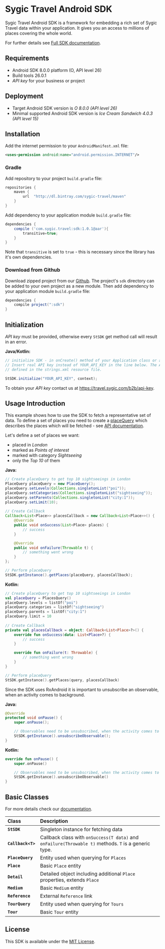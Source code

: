 # Sygic Travel Android SDK


Sygic Travel Android SDK is a framework for embedding a rich set of Sygic Travel data within your
application. It gives you an access to millions of places covering the whole world.

For further details see [Full SDK documentation](http://docs.sygictravelapi.com/android-sdk/1.0.1).

## Requirements

- Android SDK 8.0.0 platform (O, API level 26)
- Build tools 26.0.1
- _API key_ for your business or project

## Deployment

- Target Android SDK version is *O 8.0.0 (API level 26)*
- Minimal supported Android SDK version is *Ice Cream Sandwich 4.0.3 (API level 15)*

## Installation
Add the internet permission to your `AndroidManifest.xml` file:
```xml
<uses-permission android:name="android.permission.INTERNET"/>
```

### Gradle
Add repository to your project `build.gradle` file:
```gradle
repositories {
	maven {
		url  "http://dl.bintray.com/sygic-travel/maven"
	}
}
```

Add dependency to your application module `build.gradle` file:
```gradle
dependencies {
	compile ('com.sygic.travel:sdk:1.0.1@aar'){
		transitive=true;
	}
}
```
Note that `transitive` is set to `true` - this is necessary since the library has it's own dependencies.

### Download from Github
Download zipped project from our [Github](https://github.com/sygic-travel/android-sdk). The project's
`sdk` directory can be added to your own project as a new module. Then add dependency to your 
application module `build.gradle` file:
```gradle
dependencies {
	compile project(":sdk")
}
```

## Initialization

*API key* must be provided, otherwise every `StSDK` get method call will result in an error.

**Java/Kotlin:**
```java
// initialize SDK - in onCreate() method of your Application class or a launcher Activity
// Insert real API key instead of YOUR_API_KEY in the line below. The API key can be
// defined in the strings.xml resource file.

StSDK.initialize("YOUR_API_KEY", context);
```
To obtain your *API key* contact us at https://travel.sygic.com/b2b/api-key.

## Usage Introduction

This example shows how to use the SDK to fetch a representative set of data. To define a set of places
you need to create a [placeQuery](http://docs.sygictravelapi.com/android-sdk/1.0.1/com/sygic/travel/sdk/model/placeQuery/Query.html)
which describes the places which will be fetched - see
[API documentation](http://docs.sygictravelapi.com/1.0/#section-places).

Let's define a set of places we want:

- placed in _London_
- marked as _Points of interest_
- marked with category _Sightseeing_
- only the _Top 10_ of them

**Java:**
```java	
// Create placeQuery to get top 10 sightseeings in London
PlaceQuery placeQuery = new PlaceQuery();
placeQuery.setLevels(Collections.singletonList("poi"));
placeQuery.setCategories(Collections.singletonList("sightseeing"));
placeQuery.setParents(Collections.singletonList("city:1"));
placeQuery.setLimit(10);
	
// Create Callback
Callback<List<Place>> placesCallback = new Callback<List<Place>>() {
	@Override
	public void onSuccess(List<Place> places) {
		// success
	}

	@Override
	public void onFailure(Throwable t) {
		// something went wrong
	}
};

// Perform placeQuery
StSDK.getInstance().getPlaces(placeQuery, placesCallback);
```

**Kotlin:**
```kotlin	
// Create placeQuery to get top 10 sightseeings in London
val placeQuery = PlacesQuery()
placeQuery.levels = listOf("poi")
placeQuery.categories = listOf("sightseeing")
placeQuery.parents = listOf("city:1")
placeQuery.limit = 10
	
// Create Callback
private val placesCallback = object: Callback<List<Place>?>() {
	override fun onSuccess(data: List<Place>?) {
		// success
	}

	override fun onFailure(t: Throwable) {
		// something went wrong
	}
}

// Perform placeQuery
StSDK.getInstance().getPlaces(query, placesCallback)
```

Since the SDK uses RxAndroid it is important to unsubscribe an observable, when an activity comes 
to background.

**Java:**
```java
@Override
protected void onPause() {
	super.onPause();

	// Observables need to be unsubscribed, when the activity comes to background
	StSDK.getInstance().unsubscribeObservable();
}
```

**Kotlin:**
```kotlin
override fun onPause() {
	super.onPause()

	// Observables need to be unsubscribed, when the activity comes to background
	StSDK.getInstance().unsubscribeObservable()
}
```

## Basic Classes
For more details check our [documentation](http://docs.sygictravelapi.com/android-sdk/1.0.1).

Class               | Description
:-------------------|:---------------------
**`StSDK`**         | Singleton instance for fetching data
**`Callback<T>`**   | Callback class with `onSuccess(T data)` and `onFailure(Throwable t)` methods. `T` is a generic type.
**`PlaceQuery`**    | Entity used when querying for `Places`
**`Place`**         | Basic `Place` entity
**`Detail`**        | Detailed object including additional `Place` properties, extends `Place`
**`Medium`**        | Basic `Medium` entity
**`Reference`**     | External `Reference` link
**`TourQuery`**     | Entity used when querying for `Tours`
**`Tour`**     		| Basic `Tour` entity

## License
This SDK is available under the [MIT License](http://www.opensource.org/licenses/mit-license.php).